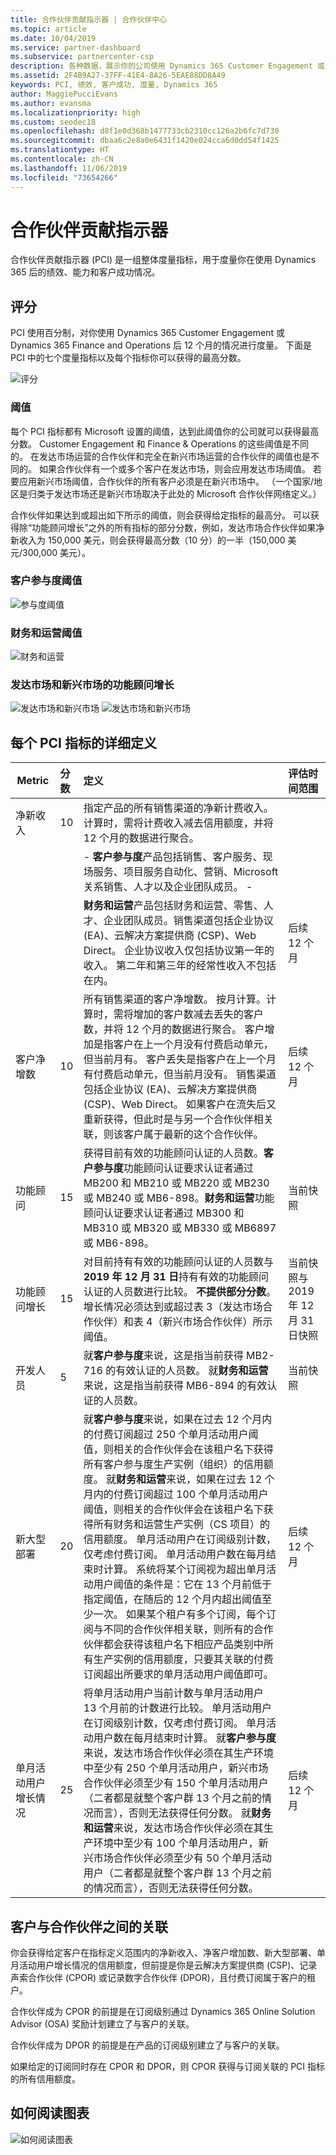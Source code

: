 ```yaml
---
title: 合作伙伴贡献指示器 | 合作伙伴中心
ms.topic: article
ms.date: 10/04/2019
ms.service: partner-dashboard
ms.subservice: partnercenter-csp
description: 各种数据，展示你的公司使用 Dynamics 365 Customer Engagement 或 Dynamics 365 Finance and Operations 后的情况
ms.assetid: 2F4B9A27-37FF-41E4-8A26-5EAE88DD8A49
keywords: PCI, 绩效, 客户成功, 度量, Dynamics 365
author: MaggiePucciEvans
ms.author: evansma
ms.localizationpriority: high
ms.custom: seodec18
ms.openlocfilehash: d8f1e0d368b1477733cb2310cc126a2b6fc7d730
ms.sourcegitcommit: dbaa6c2e8a0e6431f1420e024cca6d0dd54f1425
ms.translationtype: HT
ms.contentlocale: zh-CN
ms.lasthandoff: 11/06/2019
ms.locfileid: "73654266"
---
```

# <a name="partner-contribution-indicators"></a>合作伙伴贡献指示器

合作伙伴贡献指示器 (PCI) 是一组整体度量指标，用于度量你在使用 Dynamics 365 后的绩效、能力和客户成功情况。

## <a name="scoring"></a>评分

PCI 使用百分制，对你使用 Dynamics 365 Customer Engagement 或 Dynamics 365 Finance and Operations 后 12 个月的情况进行度量。 下面是 PCI 中的七个度量指标以及每个指标你可以获得的最高分数。

![评分](images/pci1.png)

### <a name="thresholds"></a>阈值

每个 PCI 指标都有 Microsoft 设置的阈值，达到此阈值你的公司就可以获得最高分数。 Customer Engagement 和 Finance & Operations 的这些阈值是不同的。 在发达市场运营的合作伙伴和完全在新兴市场运营的合作伙伴的阈值也是不同的。 如果合作伙伴有一个或多个客户在发达市场，则会应用发达市场阈值。 若要应用新兴市场阈值，合作伙伴的所有客户必须是在新兴市场中。 （一个国家/地区是归类于发达市场还是新兴市场取决于此处的 Microsoft 合作伙伴网络定义。）

合作伙伴如果达到或超出如下所示的阈值，则会获得给定指标的最高分。 可以获得除“功能顾问增长”之外的所有指标的部分分数，例如，发达市场合作伙伴如果净新收入为 150,000 美元，则会获得最高分数（10 分）的一半（150,000 美元/300,000 美元）。

### <a name="customer-engagement-thresholds"></a>客户参与度阈值

![参与度阈值](images/pci3.png)

### <a name="finance-and-operations-thresholds"></a>财务和运营阈值

![财务和运营](images/pci4.png)

### <a name="developed-and-emerging-markets-functional-consultant-growth"></a>发达市场和新兴市场的功能顾问增长 

![发达市场和新兴市场](images/pci6.png)
![发达市场和新兴市场](images/pci7.png)

## <a name="detailed-definitions-for-each-of-the-pci-metrics"></a>每个 PCI 指标的详细定义


|**Metric**   |**分数**   |**定义**   |**评估时间范围**|
|---------------|:--------------------------|:-------------------|:----------|
|净新收入|10|指定产品的所有销售渠道的净新计费收入。 计算时，需将计费收入减去信用额度，并将 12 个月的数据进行聚合。
||| - **客户参与度**产品包括销售、客户服务、现场服务、项目服务自动化、营销、Microsoft 关系销售、人才以及企业团队成员。 -
||| **财务和运营**产品包括财务和运营、零售、人才、企业团队成员。销售渠道包括企业协议 (EA)、云解决方案提供商 (CSP)、Web Direct。 企业协议收入仅包括协议第一年的收入。 第二年和第三年的经常性收入不包括在内。|后续 12 个月|
|客户净增数|10|所有销售渠道的客户净增数。 按月计算。计算时，需将增加的客户数减去丢失的客户数，并将 12 个月的数据进行聚合。 客户增加是指客户在上一个月没有付费启动单元，但当前月有。 客户丢失是指客户在上一个月有付费启动单元，但当前月没有。 销售渠道包括企业协议 (EA)、云解决方案提供商 (CSP)、Web Direct。 如果客户在流失后又重新获得，但此时是与另一个合作伙伴相关联，则该客户属于最新的这个合作伙伴。|后续 12 个月|
|功能顾问|15 |获得目前有效的功能顾问认证的人员数。**客户参与度**功能顾问认证要求认证者通过 MB200 和 MB210 或 MB220 或 MB230 或 MB240 或 MB6-898。**财务和运营**功能顾问认证要求认证者通过 MB300 和 MB310 或 MB320 或 MB330 或 MB6897 或 MB6-898。|当前快照|
|功能顾问增长|15|对目前持有有效的功能顾问认证的人员数与 **2019 年 12 月 31 日**持有有效的功能顾问认证的人员数进行比较。 **不提供部分分数**。 增长情况必须达到或超过表 3（发达市场合作伙伴）和表 4（新兴市场合作伙伴）所示阈值。|当前快照与 2019 年 12 月 31 日快照|
|开发人员|5|就**客户参与度**来说，这是指当前获得 MB2-716 的有效认证的人员数。 就**财务和运营**来说，这是指当前获得 MB6-894 的有效认证的人员数。|当前快照|
|新大型部署|20|就**客户参与度**来说，如果在过去 12 个月内的付费订阅超过 250 个单月活动用户阈值，则相关的合作伙伴会在该租户名下获得所有客户参与度生产实例（组织）的信用额度。 就**财务和运营**来说，如果在过去 12 个月内的付费订阅超过 100 个单月活动用户阈值，则相关的合作伙伴会在该租户名下获得所有财务和运营生产实例（CS 项目）的信用额度。 单月活动用户在订阅级别计数，仅考虑付费订阅。 单月活动用户数在每月结束时计算。 系统将某个订阅视为超出单月活动用户阈值的条件是：它在 13 个月前低于指定阈值，在随后的 12 个月内超出阈值至少一次。 如果某个租户有多个订阅，每个订阅与不同的合作伙伴相关联，则所有的合作伙伴都会获得该租户名下相应产品类别中所有生产实例的信用额度，只要其关联的付费订阅超出所要求的单月活动用户阈值即可。|后续 12 个月|
|单月活动用户增长情况|25|将单月活动用户当前计数与单月活动用户 13 个月前的计数进行比较。 单月活动用户在订阅级别计数，仅考虑付费订阅。 单月活动用户数在每月结束时计算。 就**客户参与度**来说，发达市场合作伙伴必须在其生产环境中至少有 250 个单月活动用户，新兴市场合作伙伴必须至少有 150 个单月活动用户（二者都是就整个客户群 13 个月之前的情况而言），否则无法获得任何分数。 就**财务和运营**来说，发达市场合作伙伴必须在其生产环境中至少有 100 个单月活动用户，新兴市场合作伙伴必须至少有 50 个单月活动用户（二者都是就整个客户群 13 个月之前的情况而言），否则无法获得任何分数。|后续 12 个月|

## <a name="customer-to-partner-association"></a>客户与合作伙伴之间的关联

你会获得给定客户在指标定义范围内的净新收入、净客户增加数、新大型部署、单月活动用户增长情况的信用额度，但前提是你是云解决方案提供商 (CSP)、记录声索合作伙伴 (CPOR) 或记录数字合作伙伴 (DPOR)，且付费订阅属于客户的租户。

合作伙伴成为 CPOR 的前提是在订阅级别通过 Dynamics 365 Online Solution Advisor (OSA) 奖励计划建立了与客户的关联。

合作伙伴成为 DPOR 的前提是在产品的订阅级别建立了与客户的关联。

如果给定的订阅同时存在 CPOR 和 DPOR，则 CPOR 获得与订阅关联的 PCI 指标的所有信用额度。

## <a name="how-to-read-the-charts"></a>如何阅读图表

![如何阅读图表](images/pci2.png)








